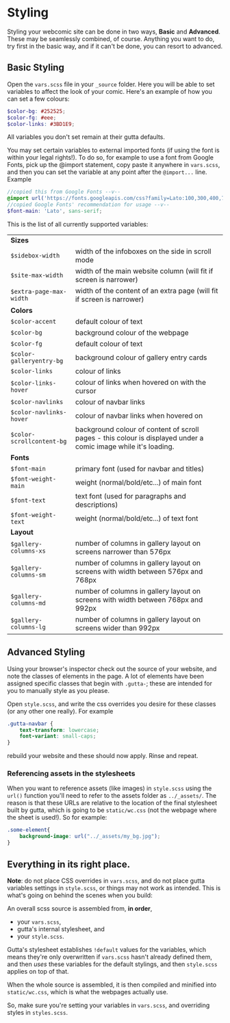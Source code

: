 # Styling

Styling your webcomic site can be done in two ways, **Basic** and **Advanced**. These may be seamlessly combined, of course. Anything you want to do, try first in the basic way, and if it can't be done, you can resort to advanced.

## Basic Styling

Open the `vars.scss` file in your `_source` folder. Here you will be able to set variables to affect the look of your comic. Here's an example of how you can set a few colours:

```scss
$color-bg: #252525;
$color-fg: #eee;
$color-links: #3BD1E9;
```

All variables you don't set remain at their gutta defaults.

You may set certain variables to external imported fonts (if using the font is within your legal rights!). To do so, for example to use a font from Google Fonts, pick up the @import statement, copy paste it anywhere in `vars.scss`, and then you can set the variable at any point after the `@import...` line. Example

```scss
//copied this from Google Fonts --v--
@import url('https://fonts.googleapis.com/css?family=Lato:100,300,400,700|Source+Sans+Pro:300,400,600,700&display=swap');
//copied Google Fonts' recommendation for usage --v--
$font-main: 'Lato', sans-serif;
```

This is the list of all currently supported variables:

| | |
| -- | -- |
| **Sizes** | |
| `$sidebox-width` | width of the infoboxes on the side in scroll mode
| `$site-max-width` | width of the main website column (will fit if screen is narrower) |
| `$extra-page-max-width` | width of the content of an extra page (will fit if screen is narrower) |
| **Colors** | |
| `$color-accent` | default colour of text |
| `$color-bg` | background colour of the webpage |
| `$color-fg` | default colour of text |
| `$color-galleryentry-bg` | background colour of gallery entry cards |
| `$color-links` | colour of links |
| `$color-links-hover` | colour of links when hovered on with the cursor |
| `$color-navlinks` | colour of navbar links |
| `$color-navlinks-hover` | colour of navbar links when hovered on |
| `$color-scrollcontent-bg` | background colour of content of scroll pages - this colour is displayed under a comic image while it's loading. |
| **Fonts** | |
| `$font-main` | primary font (used for navbar and titles) |
| `$font-weight-main` | weight (normal/bold/etc...) of main font|
| `$font-text` | text font (used for paragraphs and descriptions) |
| `$font-weight-text` | weight (normal/bold/etc...) of text font|
| **Layout** | |
| `$gallery-columns-xs` | number of columns in gallery layout on screens narrower than 576px |
| `$gallery-columns-sm` | number of columns in gallery layout on screens with width between 576px and 768px |
| `$gallery-columns-md` | number of columns in gallery layout on screens with width between 768px and 992px |
| `$gallery-columns-lg` | number of columns in gallery layout on screens wider than 992px |






## Advanced Styling

Using your browser's inspector check out the source of your website, and note the classes of elements in the page. A lot of elements have been assigned specific classes that begin with `.gutta-`; these are intended for you to manually style as you please.

Open `style.scss`, and write the css overrides you desire for these classes (or any other one really). For example

```scss
.gutta-navbar {
    text-transform: lowercase;
    font-variant: small-caps;
}
```

rebuild your website and these should now apply. Rinse and repeat.

### Referencing assets in the stylesheets

When you want to reference assets (like images) in `style.scss` using the `url()` function you'll need to refer to the assets folder as `../_assets/`. The reason is that these URLs are relative to the location of the final stylesheet built by gutta, which is going to be `static/wc.css` (not the webpage where the sheet is used!). So for example:

```scss
.some-element{
    background-image: url("../_assets/my_bg.jpg");
}
```

## Everything in its right place.

**Note**: do not place CSS overrides in `vars.scss`, and do not place gutta variables settings in `style.scss`, or things may not work as intended. This is what's going on behind the scenes when you build:

An overall scss source is assembled from, **in order**, 
* your `vars.scss`, 
* gutta's internal stylesheet, and 
* your `style.scss`. 

Gutta's stylesheet establishes `!default` values for the variables, which means they're only overwritten if `vars.scss` hasn't already defined them, and then *uses* these variables for the default stylings, and then `style.scss` applies on top of that. 

When the whole source is assembled, it is then compiled and minified into `static/wc.css`, which is what the webpages actually use.

So, make sure you're setting your variables in `vars.scss`, and overriding styles in `styles.scss`.
